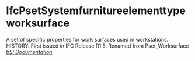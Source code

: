 IfcPsetSystemfurnitureelementtypeworksurface
============================================
A set of specific properties for work surfaces used in workstations. HISTORY:
First issued in IFC Release R1.5. Renamed from Pset_Worksurface  
[ _bSI
Documentation_](https://standards.buildingsmart.org/IFC/DEV/IFC4_2/FINAL/HTML/schema/ifcsharedfacilitieselements/pset/pset_systemfurnitureelementtypeworksurface.htm)


